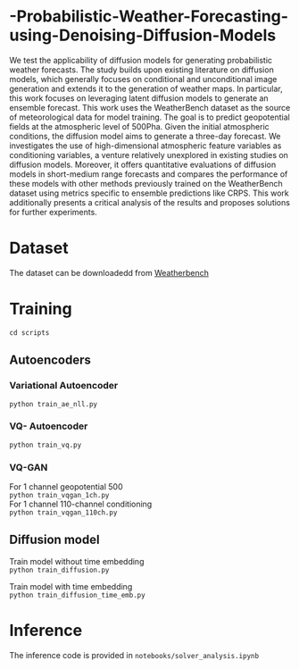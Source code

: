 # -Probabilistic-Weather-Forecasting-using-Denoising-Diffusion-Models


We test the applicability of diffusion models for generating probabilistic weather forecasts. The study builds upon existing literature on diffusion models, which generally focuses on conditional and unconditional image generation and extends it to the generation of weather maps. In particular, this work focuses on leveraging latent diffusion models to generate an ensemble forecast.
This work uses the WeatherBench dataset as the source of meteorological data for model training. The goal is to predict geopotential fields at the atmospheric level of 500Pha. Given the initial atmospheric conditions, the diffusion model aims to generate a three-day forecast. We investigates the use of high-dimensional atmospheric feature variables as conditioning variables, a venture relatively unexplored in existing studies on diffusion models.
Moreover, it offers quantitative evaluations of diffusion models in short-medium range forecasts and compares the performance of these models with other methods previously trained on the WeatherBench dataset using metrics specific to ensemble predictions like CRPS. This work additionally presents a critical analysis of the results and proposes solutions for further experiments.

# Dataset

The dataset can be downloadedd from [Weatherbench](https://dataserv.ub.tum.de/index.php/s/m1524895?path=%2F5.625deg)

# Training 
`cd scripts` <br />
## Autoencoders

### Variational Autoencoder 
`python train_ae_nll.py`<br />


### VQ- Autoencoder 
`python train_vq.py` <br />

### VQ-GAN  
For 1 channel geopotential 500 <br />
`python train_vqgan_1ch.py` <br />
For 1 channel 110-channel conditioning <br />
`python train_vqgan_110ch.py` <br />


## Diffusion model
Train model without time embedding<br />
`python train_diffusion.py`<br />


Train model with time embedding<br />
`python train_diffusion_time_emb.py` <br />

# Inference
The inference code is provided in `notebooks/solver_analysis.ipynb`

